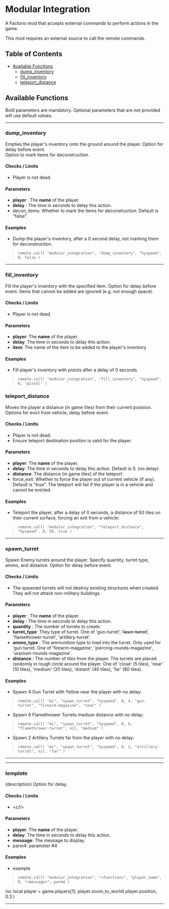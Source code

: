# Modular Integration

A Factorio mod that accepts external commands to perform actions in the game.

This mod requires an external source to call the remote commands.

## Table of Contents

- [Available Functions](#available-functions)
  - [dump_inventory](#dump_inventory)
  - [fill_inventory](#fill_inventory)
  - [teleport_distance](#teleport_distance)

## Available Functions

Bold parameters are mandatory.  Optional parameters that are not provided will use default values.

---

### **dump_inventory**

Empties the player's inventory onto the ground around the player.
Option for delay before event.  
Option to mark items for deconstruction.

#### Checks / Limits

- Player is not dead.

#### Parameters

- **player** : The **name** of the player.
- **delay**  : The time in seconds to delay this action. 
- decon_items: Whether to mark the items for deconstruction.  Default is "false".

#### Examples

- Dump the player's inventory, after a 0 second delay, not marking them for deconstruction.

> `remote.call( "modular_integration", "dump_inventory", "hyspeed", 0, false )`

---

### **fill_inventory**

Fill the player's inventory with the specified item.
Option for delay before event.
Items that cannot be added are ignored (e.g. not enough space).

#### Checks / Limits

- Player is not dead.

#### Parameters

- **player**: The **name** of the player.
- **delay**: The time in seconds to delay this action.
- **item**: The name of the item to be added to the player's inventory

#### Examples

- Fill player's inventory with pistols after a delay of 0 seconds.

> `remote.call( "modular_integration", "fill_inventory", "hyspeed", 0, "pistol" )`

### **teleport_distance**

Moves the player a distance (in game tiles) from their current posision.
Options for evict from vehicle, delay before event.

#### Checks / Limits

- Player is not dead.
- Ensure teleport destination position is valid for the player.

#### Parameters

- **player**: The **name** of the player.
- **delay**: The time in seconds to delay this action.  Default is 0.  (no delay)
- **distance**: The distance (in game tiles) of the teleport.
- force_exit: Whether to force the player out of current vehicle (if any).  Default is "true".  The teleport will fail if the player is in a vehicle and cannot be evicted.

#### Examples

- Teleport the player, after a delay of 0 seconds, a distance of 50  tiles on their current surface, forcing an exit from a vehicle:

> `remote.call( "modular_integration", "teleport_distance", "hyspeed", 0, 50, true )`

---

### **spawn_turret**

Spawn Enemy turrets around the player.  Specify quantity, turret type, ammo, and distance.
Option for delay before event.

#### Checks / Limits

- The spawned turrets will not destroy existing structures when created.  They will not attack non-military buildings.

#### Parameters

- **player**     : The **name** of the player.
- **delay**      : The time in seconds to delay this action.
- **quantity**   : The number of turrets to create.
- **turret_type**: They type of turret.  One of 'gun-turret', ~~'laser-turret'~~, 'flamethrower-turret', 'artillery-turret'.
- **ammo_type**  : The ammunition type to load into the turret.  Only used for 'gun turret.  One of 'firearm-magazine', 'piercing-rounds-magazine', 'uranium-rounds-magazine'.
- **distance**   : The number of tiles from the player.  The turrets are placed randomly in rough circle around the player. One of 'close' (5 tiles), 'near' (10 tiles), 'medium' (20 tiles), 'distant' (40 tiles), 'far' (80 tiles).


#### Examples

- Spawn 4 Gun Turret with Yellow near the player with no delay:

> `remote.call( "mi", "spawn_turret", "hyspeed", 0, 4, "gun-turret", "firearm-magazine", "near" )`

- Spawn 6 Flamethrower Turrets medium distance with no delay:

> `remote.call( "mi", "spawn_turret", "hyspeed", 0, 6, "flamethrower-turret", nil, "medium" )`

- Spawn 2 Artillery Turrets far from the player with no delay:

> `remote.call( "mi", "spawn_turret", "hyspeed", 0, 2, "artillery-turret", nil, "far" )`

---
---

### **_template_**

(description)
Option for delay.

#### Checks / Limits

- <c/l>

#### Parameters

- **player**:  The **name** of the player.
- **delay**:   The time in seconds to delay this action.
- **message**: The message to display.
- parm4:       parameter #4

#### Examples

- example

> `remote.call( "modular_integration", "<function>", "player_name", 0, "<message>", parm4 )`

/sc local player = game.players[1]; player.zoom_to_world( player.position, 0.3 )

---
